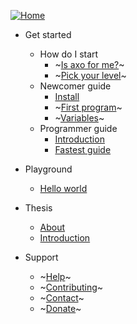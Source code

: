 <link rel="stylesheet" href="//cdn.jsdelivr.net/npm/docsify-sidebar-collapse/dist/sidebar.min.css" />


[![Home](https://axolang.com/images/axo_think.png)]()
  - Get started
    - How do I start
      - ~[Is axo for me?](how_to_start/is_axo_for_me)~
      - ~[Pick your level](how_to_start/pick_level)~
    - Newcomer guide
      - [Install](start/1_install)
      - ~[First program](start/2_hello_world)~
      - ~[Variables](start/3_variables)~
    - Programmer guide
      - [Introduction](quickstart/intro)
      - [Fastest guide](quickstart/info)
- Playground
  - [Hello world](https://axolang.com/playground/editor.html)
- Thesis
  - [About](thesis/about)
  - [Introduction](thesis/intro)

- Support
  - ~[Help](support/help)~
  - ~[Contributing](support/contributing)~
  - ~[Contact](support/contact)~
  - ~[Donate](support/donate)~
